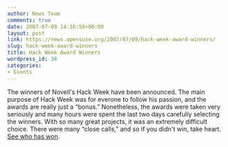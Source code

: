 ```yaml
---
author: News Team
comments: true
date: 2007-07-09 14:16:58+00:00
layout: post
link: https://news.opensuse.org/2007/07/09/hack-week-award-winners/
slug: hack-week-award-winners
title: Hack Week Award Winners
wordpress_id: 38
categories:
- Events
---
```


The winners of Novell's Hack Week have been announced. The main purpose of Hack Week was for everone to follow his passion, and the awards are really just a “bonus.” Nonetheless, the awards were taken very seriously and many hours were spent the last two days carefully selecting the winners. With so many great projects, it was an extremely difficult choice. There were many “close calls,” and so if you didn't win, take heart. [See who has won](//idea.opensuse.org/content/blog/hack-week-award-winners).
